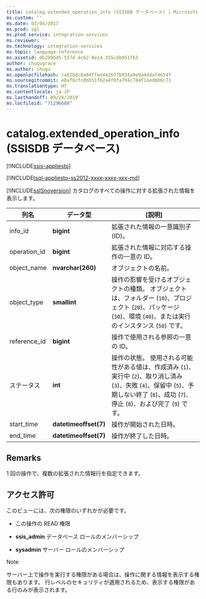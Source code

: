 ```yaml
---
title: catalog.extended_operation_info (SSISDB データベース) | Microsoft Docs
ms.custom: ''
ms.date: 03/04/2017
ms.prod: sql
ms.prod_service: integration-services
ms.reviewer: ''
ms.technology: integration-services
ms.topic: language-reference
ms.assetid: db299b45-557d-4c62-8e14-355cdb051f63
author: chugugrace
ms.author: chugu
ms.openlocfilehash: ca82bdc8a04ffee4426ffb934a9e9a4ddaf4654f
ms.sourcegitcommit: e8af8cfc0bb51f62a4f0fa794c784f1aed006c71
ms.translationtype: HT
ms.contentlocale: ja-JP
ms.lasthandoff: 09/26/2019
ms.locfileid: "71296608"
---
```

# <a name="catalogextended_operation_info-ssisdb-database"></a>catalog.extended_operation_info (SSISDB データベース)

[!INCLUDE[ssis-appliesto](../../includes/ssis-appliesto-ssvrpluslinux-asdb-asdw-xxx.md)]


[!INCLUDE[tsql-appliesto-ss2012-xxxx-xxxx-xxx-md](../../includes/tsql-appliesto-ss2012-xxxx-xxxx-xxx-md.md)]

  [!INCLUDE[ssISnoversion](../../includes/ssisnoversion-md.md)] カタログのすべての操作に対する拡張された情報を表示します。  
  
|列名|データ型|[説明]|  
|-----------------|---------------|-----------------|  
|info_id|**bigint**|拡張された情報の一意識別子 (ID)。|  
|operation_id|**bigint**|拡張された情報に対応する操作の一意の ID。|  
|object_name|**nvarchar(260)**|オブジェクトの名前。|  
|object_type|**smallint**|操作の影響を受けるオブジェクトの種類。 オブジェクトは、フォルダー (`10`)、プロジェクト (`20`)、パッケージ (`30`)、環境 (`40`)、または実行のインスタンス (`50`) です。|  
|reference_id|**bigint**|操作で使用される参照の一意の ID。|  
|ステータス|**int**|操作の状態。 使用される可能性がある値は、作成済み (`1`)、実行中 (`2`)、取り消し済み (`3`)、失敗 (`4`)、保留中 (`5`)、予期しない終了 (`6`)、成功 (`7`)、停止 (`8`)、および完了 (`9`) です。|  
|start_time|**datetimeoffset(7)**|操作が開始された日時。|  
|end_time|**datetimeoffset(7)**|操作が終了した日時。|  
  
## <a name="remarks"></a>Remarks  
 1 回の操作で、複数の拡張された情報行を指定できます。  
  
## <a name="permissions"></a>アクセス許可  
 このビューには、次の権限のいずれかが必要です。  
  
-   この操作の READ 権限  
  
-   **ssis_admin** データベース ロールのメンバーシップ  
  
-   **sysadmin** サーバー ロールのメンバーシップ  
  
> [!NOTE]  
>  サーバー上で操作を実行する権限がある場合は、操作に関する情報を表示する権限もあります。 行レベルのセキュリティが適用されるため、表示する権限がある行のみが表示されます。  
  
  
